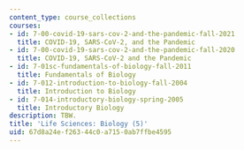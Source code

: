 ```yaml
---
content_type: course_collections
courses:
- id: 7-00-covid-19-sars-cov-2-and-the-pandemic-fall-2021
  title: COVID-19, SARS-CoV-2, and the Pandemic
- id: 7-00-covid-19-sars-cov-2-and-the-pandemic-fall-2020
  title: COVID-19, SARS-CoV-2 and the Pandemic
- id: 7-01sc-fundamentals-of-biology-fall-2011
  title: Fundamentals of Biology
- id: 7-012-introduction-to-biology-fall-2004
  title: Introduction to Biology
- id: 7-014-introductory-biology-spring-2005
  title: Introductory Biology
description: TBW.
title: 'Life Sciences: Biology (5)'
uid: 67d8a24e-f263-44c0-a715-0ab7ffbe4595
---
```

